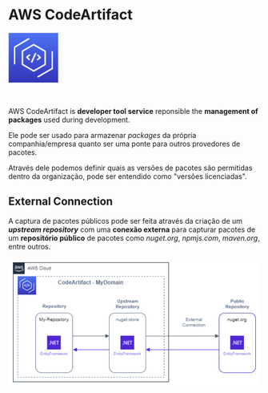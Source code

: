 # AWS CodeArtifact

<img height=100px; alt="code-artifact-logo" src="../../../../images/code-artifact.png" />

<p>&nbsp;</p>

AWS CodeArtifact is **developer tool service** reponsible the **management of packages** used during development.

Ele pode ser usado para armazenar *packages* da própria companhia/empresa quanto ser uma ponte para outros provedores de pacotes.

Através dele podemos definir quais as versões de pacotes são permitidas dentro da organização, pode ser entendido como "versões licenciadas".

## External Connection

A captura de pacotes públicos pode ser feita através da criação de um ***upstream repository*** com uma **conexão externa** para capturar pacotes de um **repositório público** de pacotes como *nuget.org*, *npmjs.com*, *maven.org*, entre outros.

![code-artifact-upstream-repository-workflow](../../../../images/code-artifact-upstream-repository-workflow.drawio.png)
